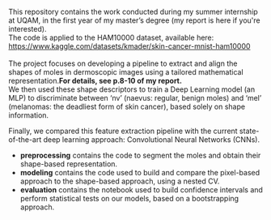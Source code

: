 This repository contains the work conducted during my summer internship at UQAM, in the first year of my master’s degree (my report is here if you're interested). <br/>
The code is applied to the HAM10000 dataset, available here: https://www.kaggle.com/datasets/kmader/skin-cancer-mnist-ham10000 <br/>
<br/>
The project focuses on developing a pipeline to extract and align the shapes of moles in dermoscopic images using a tailored mathematical representation.**For details, see p.8-10 of my report.**<br/>
We then used these shape descriptors to train a Deep Learning model (an MLP) to discriminate between ‘nv’ (naevus: regular, benign moles) and ‘mel’ (melanomas: the deadliest form of skin cancer), based solely on shape information.<br/>

Finally, we compared this feature extraction pipeline with the current state-of-the-art deep learning approach: Convolutional Neural Networks (CNNs).<br/>

- **preprocessing** contains the code to segment the moles and obtain their shape-based representation.<br/>
- **modeling** contains the code used to build and compare the pixel-based approach to the shape-based approach, using a nested CV.<br/>
- **evaluation** contains the notebook used to build confidence intervals and perform statistical tests on our models, based on a bootstrapping approach. <br/>
